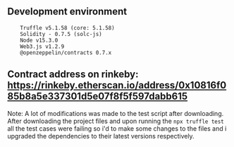 ## Development environment
```
    Truffle v5.1.58 (core: 5.1.58)
    Solidity - 0.7.5 (solc-js)
    Node v15.3.0
    Web3.js v1.2.9
    @openzeppelin/contracts 0.7.x
```

## Contract address on rinkeby: https://rinkeby.etherscan.io/address/0x10816f085b8a5e337301d5e07f8f5f597dabb615

Note: A lot of modifications was made to the test script after downloading. After downloading the project files and upon running the ```npx truffle test``` all the test cases were failing so i'd to make some changes to the files and i upgraded the dependencies to their latest versions respectively.